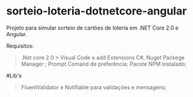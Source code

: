 # sorteio-loteria-dotnetcore-angular
Projeto para simular sorteio de cartões de loteria em .NET Core 2.0 e Angular.


Requisitos:
> .Net core 2.0 >
> Visual Code e add Extensions C#, Nuget Packege Manager ;
> Prompt Comand de preferência;
> Pacote NPM instalado;



#Lib's
> FluentValidator e Notifiable para validações e mensagens;
> 
